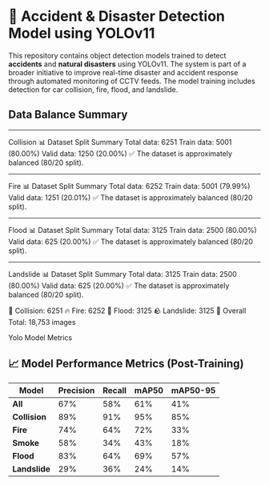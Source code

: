 # 🚨 Accident & Disaster Detection Model using YOLOv11
This repository contains object detection models trained to detect **accidents** and **natural disasters** using YOLOv11. The system is part of a broader initiative to improve real-time disaster and accident response through automated monitoring of CCTV feeds. The model training includes detection for car collision, fire, flood, and landslide.

## Data Balance Summary
---------------------------------------------------------
Collision
📊 Dataset Split Summary
Total data: 6251
Train data: 5001 (80.00%)
Valid data: 1250 (20.00%)
✅ The dataset is approximately balanced (80/20 split).

---------------------------------------------------------
Fire
📊 Dataset Split Summary
Total data: 6252
Train data: 5001 (79.99%)
Valid data: 1251 (20.01%)
✅ The dataset is approximately balanced (80/20 split).

---------------------------------------------------------
Flood
📊 Dataset Split Summary
Total data: 3125
Train data: 2500 (80.00%)
Valid data: 625 (20.00%)
✅ The dataset is approximately balanced (80/20 split).

---------------------------------------------------------
Landslide
📊 Dataset Split Summary
Total data: 3125
Train data: 2500 (80.00%)
Valid data: 625 (20.00%)
✅ The dataset is approximately balanced (80/20 split).

🚗 Collision: 6251
🔥 Fire: 6252
🌊 Flood: 3125
🪨 Landslide: 3125
🧮 Overall Total: 18,753 images

Yolo Model Metrics

## 📈 Model Performance Metrics (Post-Training)

| Model     | Precision | Recall | mAP50 | mAP50-95 |
|-----------|-----------|--------|--------|-----------|
| **All**       | 67%       | 58%    | 61%    | 41%       |
| **Collision** | 89%       | 91%    | 95%    | 85%       |
| **Fire**      | 74%       | 64%    | 72%    | 33%       |
| **Smoke**     | 58%       | 34%    | 43%    | 18%       |
| **Flood**     | 83%       | 64%    | 69%    | 57%       |
| **Landslide** | 29%       | 36%    | 24%    | 14%       |